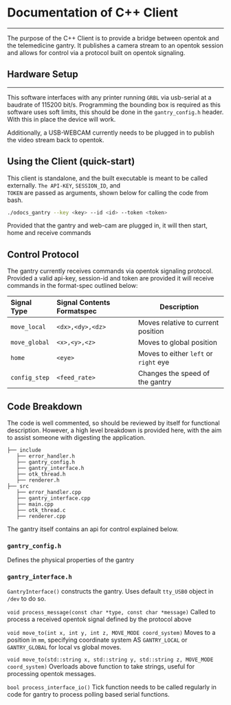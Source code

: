 # Documentation of C++ Client

---

The purpose of the C++ Client is to provide a bridge between opentok and the telemedicine gantry. It publishes a camera
stream to an opentok session and allows for control via a protocol built on opentok signaling.

## Hardware Setup

---

This software interfaces with any printer running `GRBL` via usb-serial at a baudrate of 115200 bit/s. Programming the
bounding box is required as this software uses soft limits, this should be done in the `gantry_config.h` header. With
this in place the device will work.

Additionally, a USB-WEBCAM currently needs to be plugged in to publish the video stream back to opentok.

## Using the Client (quick-start)

This client is standalone, and the built executable is meant to be called externally. `The API-KEY`, `SESSION_ID`, and  
`TOKEN` are passed as arguments, shown below for calling the code from bash.

```bash
./odocs_gantry --key <key> --id <id> --token <token>
```

Provided that the gantry and web-cam are plugged in, it will then start, home and receive commands

## Control Protocol

The gantry currently receives commands via opentok signaling protocol. Provided a valid api-key, session-id and
token are provided it will receive commands in the format-spec outlined below:

| Signal Type   | Signal Contents Formatspec | Description                           |
|:--------------|:---------------------------|---------------------------------------|
| `move_local`  | `<dx>,<dy>,<dz>`           | Moves relative to current position    |
| `move_global` | `<x>,<y>,<z>`              | Moves to global position              |
| `home`        | `<eye>`                    | Moves to either `left` or `right` eye |
| `config_step` | `<feed_rate>`              | Changes the speed of the gantry       |

## Code Breakdown

The code is well commented, so should be reviewed by itself for functional description.  However, a high level 
breakdown is provided here, with the aim to assist someone with digesting the application.

 ```
├── include
    ├── error_handler.h
    ├── gantry_config.h
    ├── gantry_interface.h
    ├── otk_thread.h
    ├── renderer.h
├── src
    ├── error_handler.cpp       
    ├── gantry_interface.cpp
    ├── main.cpp
    ├── otk_thread.c
    ├── renderer.cpp
 ```
 
The gantry itself contains an api for control explained below. 

### `gantry_config.h`
Defines the physical properties of the gantry

### `gantry_interface.h`

`GantryInterface()` constructs the gantry.  Uses default `tty_USB0` object in `/dev` to do so.

`void process_message(const char *type, const char *message)` Called to process a received opentok signal defined by 
the protocol above

`void move_to(int x, int y, int z, MOVE_MODE coord_system)` Moves to a position in `mm`, specifying coordinate 
system AS `GANTRY_LOCAL` or `GANTRY_GLOBAL` for local vs global moves.

`void move_to(std::string x, std::string y, std::string z, MOVE_MODE coord_system)` Overloads above function to take 
strings, useful for processing opentok messages.

`bool process_interface_io()` Tick function needs to be called regularly in code for gantry to process polling based 
serial functions.